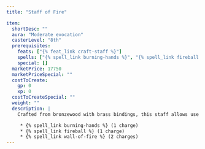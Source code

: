 ```yaml
---
title: "Staff of Fire"

item:
  shortDesc: ""
  aura: "Moderate evocation"
  casterLevel: "8th"
  prerequisites:
    feats: ["{% feat_link craft-staff %}"]
    spells: ["{% spell_link burning-hands %}", "{% spell_link fireball %}", "{% spell_link wall-of-fire %}"]
    special: []
  marketPrice: 17750
  marketPriceSpecial: ""
  costToCreate:
    gp: 0
    xp: 0
  costToCreateSpecial: ""
  weight: ""
  description: |
    Crafted from bronzewood with brass bindings, this staff allows use of the following spells:

     * {% spell_link burning-hands %} (1 charge)
     * {% spell_link fireball %} (1 charge)
     * {% spell_link wall-of-fire %} (2 charges)
---
```


